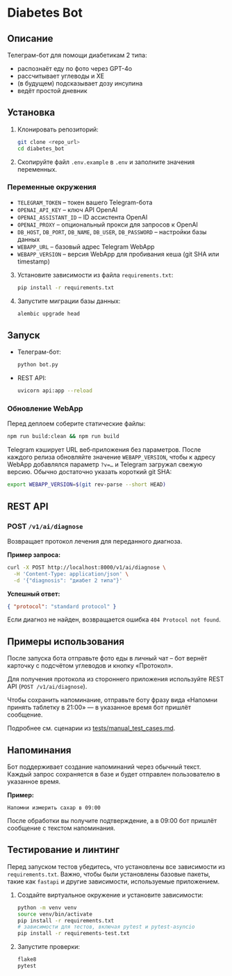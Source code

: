 # Diabetes Bot

## Описание
Телеграм-бот для помощи диабетикам 2 типа:
- распознаёт еду по фото через GPT-4o
- рассчитывает углеводы и ХЕ
- (в будущем) подсказывает дозу инсулина
- ведёт простой дневник

## Установка

1. Клонировать репозиторий:
   ```bash
   git clone <repo_url>
   cd diabetes_bot
   ```
2. Скопируйте файл `.env.example` в `.env` и заполните значения переменных.

### Переменные окружения

- `TELEGRAM_TOKEN` – токен вашего Telegram-бота
- `OPENAI_API_KEY` – ключ API OpenAI
- `OPENAI_ASSISTANT_ID` – ID ассистента OpenAI
- `OPENAI_PROXY` – опциональный прокси для запросов к OpenAI
- `DB_HOST`, `DB_PORT`, `DB_NAME`, `DB_USER`, `DB_PASSWORD` – настройки базы данных
- `WEBAPP_URL` – базовый адрес Telegram WebApp
- `WEBAPP_VERSION` – версия WebApp для пробивания кеша (git SHA или timestamp)

3. Установите зависимости из файла `requirements.txt`:
   ```bash
   pip install -r requirements.txt
   ```
4. Запустите миграции базы данных:
   ```bash
   alembic upgrade head
   ```

## Запуск

- Телеграм-бот:
  ```bash
  python bot.py
  ```
- REST API:
  ```bash
  uvicorn api:app --reload
  ```

### Обновление WebApp

Перед деплоем соберите статические файлы:

```bash
npm run build:clean && npm run build
```

Telegram кэширует URL веб‑приложения без параметров. После каждого
релиза обновляйте значение `WEBAPP_VERSION`, чтобы к адресу WebApp
добавлялся параметр `?v=…` и Telegram загружал свежую версию. Обычно
достаточно указать короткий git SHA:

```bash
export WEBAPP_VERSION=$(git rev-parse --short HEAD)
```

## REST API

### POST `/v1/ai/diagnose`

Возвращает протокол лечения для переданного диагноза.

**Пример запроса:**

```bash
curl -X POST http://localhost:8000/v1/ai/diagnose \
  -H 'Content-Type: application/json' \
  -d '{"diagnosis": "диабет 2 типа"}'
```

**Успешный ответ:**

```json
{ "protocol": "standard protocol" }
```

Если диагноз не найден, возвращается ошибка `404 Protocol not found`.

## Примеры использования

После запуска бота отправьте фото еды в личный чат – бот вернёт карточку с
подсчётом углеводов и кнопку «Протокол».

Для получения протокола из стороннего приложения используйте REST API
(`POST /v1/ai/diagnose`).

Чтобы сохранить напоминание, отправьте боту фразу вида
«Напомни принять таблетку в 21:00» — в указанное время бот пришлёт сообщение.

Подробнее см. сценарии из
[tests/manual_test_cases.md](tests/manual_test_cases.md).

## Напоминания

Бот поддерживает создание напоминаний через обычный текст. Каждый
запрос сохраняется в базе и будет отправлен пользователю в указанное время.

**Пример:**

```
Напомни измерить сахар в 09:00
```

После обработки вы получите подтверждение, а в 09:00 бот пришлёт сообщение
с текстом напоминания.

## Тестирование и линтинг

Перед запуском тестов убедитесь, что установлены все зависимости из
`requirements.txt`. Важно, чтобы были установлены базовые пакеты,
такие как `fastapi` и другие зависимости, используемые приложением.

1. Создайте виртуальное окружение и установите зависимости:
   ```bash
   python -m venv venv
   source venv/bin/activate
   pip install -r requirements.txt
   # зависимости для тестов, включая pytest и pytest-asyncio
   pip install -r requirements-test.txt
   ```
2. Запустите проверки:
   ```bash
   flake8
   pytest
   ```
